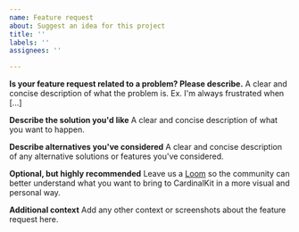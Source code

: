 ```yaml
---
name: Feature request
about: Suggest an idea for this project
title: ''
labels: ''
assignees: ''

---
```


**Is your feature request related to a problem? Please describe.**
A clear and concise description of what the problem is. Ex. I'm always frustrated when [...]

**Describe the solution you'd like**
A clear and concise description of what you want to happen.

**Describe alternatives you've considered**
A clear and concise description of any alternative solutions or features you've considered.

**Optional, but highly recommended**
Leave us a [Loom](www.loom.com) so the community can better understand what you want to bring to CardinalKit in a more visual and personal way.

**Additional context**
Add any other context or screenshots about the feature request here.

